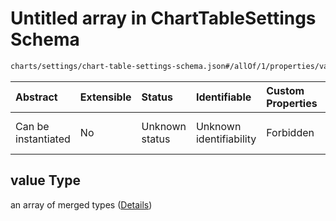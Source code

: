 # Untitled array in ChartTableSettings Schema

```txt
charts/settings/chart-table-settings-schema.json#/allOf/1/properties/valColorMappings/items/properties/value
```



| Abstract            | Extensible | Status         | Identifiable            | Custom Properties | Additional Properties | Access Restrictions | Defined In                                                                                                           |
| :------------------ | :--------- | :------------- | :---------------------- | :---------------- | :-------------------- | :------------------ | :------------------------------------------------------------------------------------------------------------------- |
| Can be instantiated | No         | Unknown status | Unknown identifiability | Forbidden         | Allowed               | none                | [chart-table-settings-schema.json\*](../out/charts/settings/chart-table-settings-schema.json "open original schema") |

## value Type

an array of merged types ([Details](chart-table-settings-schema-allof-1-properties-valcolormappings-items-properties-value-items.md))

